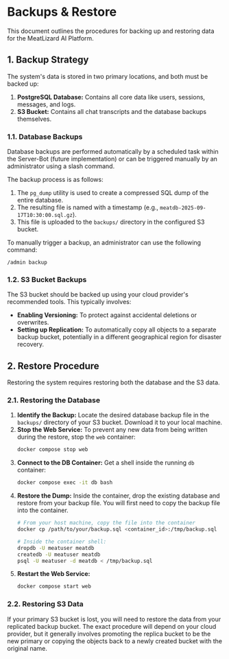# Backups & Restore

This document outlines the procedures for backing up and restoring data for the MeatLizard AI Platform.

## 1. Backup Strategy

The system's data is stored in two primary locations, and both must be backed up:

1.  **PostgreSQL Database:** Contains all core data like users, sessions, messages, and logs.
2.  **S3 Bucket:** Contains all chat transcripts and the database backups themselves.

### 1.1. Database Backups

Database backups are performed automatically by a scheduled task within the Server-Bot (future implementation) or can be triggered manually by an administrator using a slash command.

The backup process is as follows:
1.  The `pg_dump` utility is used to create a compressed SQL dump of the entire database.
2.  The resulting file is named with a timestamp (e.g., `meatdb-2025-09-17T10:30:00.sql.gz`).
3.  This file is uploaded to the `backups/` directory in the configured S3 bucket.

To manually trigger a backup, an administrator can use the following command:
```
/admin backup
```

### 1.2. S3 Bucket Backups

The S3 bucket should be backed up using your cloud provider's recommended tools. This typically involves:
-   **Enabling Versioning:** To protect against accidental deletions or overwrites.
-   **Setting up Replication:** To automatically copy all objects to a separate backup bucket, potentially in a different geographical region for disaster recovery.

## 2. Restore Procedure

Restoring the system requires restoring both the database and the S3 data.

### 2.1. Restoring the Database

1.  **Identify the Backup:** Locate the desired database backup file in the `backups/` directory of your S3 bucket. Download it to your local machine.
2.  **Stop the Web Service:** To prevent any new data from being written during the restore, stop the `web` container:
    ```bash
    docker compose stop web
    ```
3.  **Connect to the DB Container:** Get a shell inside the running `db` container:
    ```bash
    docker compose exec -it db bash
    ```
4.  **Restore the Dump:** Inside the container, drop the existing database and restore from your backup file. You will first need to copy the backup file into the container.
    ```bash
    # From your host machine, copy the file into the container
    docker cp /path/to/your/backup.sql <container_id>:/tmp/backup.sql

    # Inside the container shell:
    dropdb -U meatuser meatdb
    createdb -U meatuser meatdb
    psql -U meatuser -d meatdb < /tmp/backup.sql
    ```
5.  **Restart the Web Service:**
    ```bash
    docker compose start web
    ```

### 2.2. Restoring S3 Data

If your primary S3 bucket is lost, you will need to restore the data from your replicated backup bucket. The exact procedure will depend on your cloud provider, but it generally involves promoting the replica bucket to be the new primary or copying the objects back to a newly created bucket with the original name.
